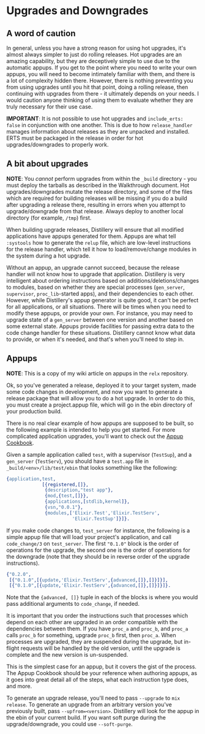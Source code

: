 # Upgrades and Downgrades

## A word of caution

In general, unless you have a strong reason for using hot upgrades, it's almost always simpler to just
do rolling releases. Hot upgrades are an amazing capability, but they are deceptively simple to use due
to the automatic appups. If you get to the point where you need to write your own appups, you will need
to become intimately familiar with them, and there is a lot of complexity hidden there. However, there
is nothing preventing you from using upgrades until you hit that point, doing a rolling release, then
continuing with upgrades from there - it ultimately depends on your needs. I would caution anyone thinking
of using them to evaluate whether they are truly necessary for their use case.

**IMPORTANT**: It is not possible to use hot upgrades and `include_erts: false` in conjunction with one
another. This is due to how `release_handler` manages information about releases as they are unpacked
and installed. ERTS must be packaged in the release in order for hot upgrades/downgrades to properly work.

## A bit about upgrades

**NOTE**: You *cannot* perform upgrades from within the `_build` directory - you must deploy the tarballs
as described in the Walkthrough document. Hot upgrades/downgrades mutate the release directory, and some of
the files which are required for building releases will be missing if you do a build after upgrading a release
there, resulting in errors when you attempt to upgrade/downgrade from that release. Always deploy to another
local directory (for example, `/tmp`) first.

When building upgrade releases, Distillery will ensure that all modified
applications have appups generated for them. Appups are what tell `:systools` how
to generate the `relup` file, which are low-level instructions for the release handler,
which tell it how to load/remove/change modules in the system during a hot upgrade.

Without an appup, an upgrade cannot succeed, because the release handler will not know
how to upgrade that application. Distillery is very intelligent about ordering instructions
based on additions/deletions/changes to modules, based on whether they are special processes
(`gen_server`, `supervisor`, `proc_lib`-started apps), and their dependencies to each other.
However, while Distillery's appup generator is quite good, it can't be perfect for all applications,
or all situations. There will be times when you need to modify these appups, or provide your own.
For instance, you may need to upgrade state of a `gen_server` between one version and another based
on some external state. Appups provide facilities for passing extra data to the code change handler
for these situations. Distillery cannot know what data to provide, or when it's needed, and that's when
you'll need to step in.

## Appups

**NOTE**: This is a copy of my wiki article on appups in the `relx` repository.

Ok, so you've generated a release, deployed it to your target system, made some code changes in development,
and now you want to generate a release package that will allow you to do a hot upgrade. In order to do this,
you must create a project.appup file, which will go in the ebin directory of your production build.

There is no real clear example of how appups are supposed to be built, so the following example is intended
to help you get started. For more complicated application upgrades, you'll want to check out the
[Appup Cookbook](http://erlang.org/doc/design_principles/appup_cookbook.html).

Given a sample application called `test`, with a supervisor (`TestSup`), and a `gen_server` (`TestServ`),
you should have a `test.app` file in `_build/<env>/lib/test/ebin` that looks something like the following:

```erlang
{application,test,
             [{registered,[]},
              {description,"test app"},
              {mod,{test,[]}},
              {applications,[stdlib,kernel]},
              {vsn,"0.0.1"},
              {modules,['Elixir.Test','Elixir.TestServ',
                        'Elixir.TestSup']}]}.
```

If you make code changes to, `test_server` for instance, the following is a simple appup file that will
load your project's application, and call `code_change/3` on `test_server`. The first
`"0.1.0"` block is the order of operations for the upgrade, the second one is the order of operations for the
downgrade (note that they should be in reverse order of the upgrade instructions).

```erlang
{"0.2.0",
 [{"0.1.0",[{update,'Elixir.TestServ',{advanced,[]},[]}]}],
 [{"0.1.0",[{update,'Elixir.TestServ',{advanced,[]},[]}]}]}.
```

Note that the `{advanced, []}` tuple in each of the blocks is where you would pass additional arguments to `code_change`, if needed.

It is important that you order the instructions such that processes which depend on each other are upgraded
in an order compatible with the dependencies between them. If you have `proc_a` and `proc_b`, and `proc_a` calls
`proc_b` for something, upgrade `proc_b` first, then `proc_a`. When processes are upgraded, they are suspended
during the upgrade, but in-flight requests will be handled by the old version, until the upgrade is complete and
the new version is un-suspended.

This is the simplest case for an appup, but it covers the gist of the process. The Appup Cookbook should be your
reference when authoring appups, as it goes into great detail all of the steps, what each instruction type does, and
more.

To generate an upgrade release, you'll need to pass `--upgrade` to `mix release`. To generate an upgrade from an arbitrary
version you've previously built, pass `--upfrom=<version>`. Distillery will look for the appup in the ebin of your current build.
If you want soft purge during the upgrade/downgrade, you could use `--soft-purge`.
